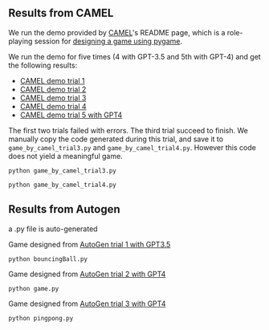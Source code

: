 ## Results from CAMEL

We run the demo provided by [CAMEL](https://github.com/camel-ai/camel)'s README page, which is a role-playing session for [designing a game using pygame](https://colab.research.google.com/drive/1AzP33O8rnMW__7ocWJhVBXjKziJXPtim?usp=sharing).

We run the demo for five times (4 with GPT-3.5 and 5th with GPT-4) and get the following results:
- [CAMEL demo trial 1](camel_demo_trial1.ipynb)
- [CAMEL demo trial 2](camel_demo_trial2.ipynb)
- [CAMEL demo trial 3](camel_demo_trial3.ipynb)
- [CAMEL demo trial 4](camel_demo_trial4.ipynb)
- [CAMEL demo trial 5 with GPT4](camel_demo_trial5-gpt4.ipynb)


The first two trials failed with errors. The third trial succeed to finish. We manually copy the code generated during this trial, and save it to `game_by_camel_trial3.py` and `game_by_camel_trial4.py`. However this code does not yield a meaningful game.

```
python game_by_camel_trial3.py
```

```
python game_by_camel_trial4.py
```

## Results from Autogen
a .py file is auto-generated

Game designed from [AutoGen trial 1 with GPT3.5](./autogen_demo_trial1_gpt35.ipynb)

```
python bouncingBall.py
```


Game designed from [AutoGen trial 2 with GPT4](./autogen_demo_trial2_gpt4.ipynb)
```
python game.py
```

Game designed from [AutoGen trial 3 with GPT4](./autogen_demo_trial3_gpt4.ipynb)
```
python pingpong.py
```


